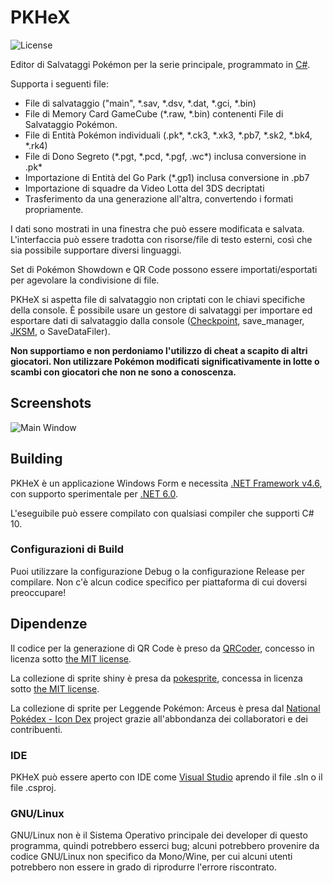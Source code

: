 PKHeX
=====
![License](https://img.shields.io/badge/License-GPLv3-blue.svg)

Editor di Salvataggi Pokémon per la serie principale, programmato in [C#](https://it.wikipedia.org/wiki/C_sharp).

Supporta i seguenti file:
* File di salvataggio ("main", \*.sav, \*.dsv, \*.dat, \*.gci, \*.bin)
* File di Memory Card GameCube (\*.raw, \*.bin) contenenti File di Salvataggio Pokémon.
* File di Entità Pokémon individuali (.pk\*, \*.ck3, \*.xk3, \*.pb7, \*.sk2, \*.bk4, \*.rk4)
* File di Dono Segreto (\*.pgt, \*.pcd, \*.pgf, .wc\*) inclusa conversione in .pk\*
* Importazione di Entità del Go Park (\*.gp1) inclusa conversione in .pb7
* Importazione di squadre da Video Lotta del 3DS decriptati
* Trasferimento da una generazione all'altra, convertendo i formati propriamente.

I dati sono mostrati in una finestra che può essere modificata e salvata.
L'interfaccia può essere tradotta con risorse/file di testo esterni, così che sia possibile supportare diversi linguaggi.

Set di Pokémon Showdown e QR Code possono essere importati/esportati per agevolare la condivisione di file.

PKHeX si aspetta file di salvataggio non criptati con le chiavi specifiche della console. È possibile usare un gestore di salvataggi per importare ed esportare dati di salvataggio dalla console ([Checkpoint](https://github.com/FlagBrew/Checkpoint), save_manager, [JKSM](https://github.com/J-D-K/JKSM), o SaveDataFiler).

**Non supportiamo e non perdoniamo l'utilizzo di cheat a scapito di altri giocatori. Non utilizzare Pokémon modificati significativamente in lotte o scambi con giocatori che non ne sono a conoscenza.**

## Screenshots

![Main Window](https://i.imgur.com/QyQYtFg.png)

## Building

PKHeX è un applicazione Windows Form e necessita [.NET Framework v4.6](https://www.microsoft.com/it-it/download/details.aspx?id=48137), con supporto sperimentale per [.NET 6.0](https://dotnet.microsoft.com/download/dotnet/6.0).

L'eseguibile può essere compilato con qualsiasi compiler che supporti C# 10.

### Configurazioni di Build

Puoi utilizzare la configurazione Debug o la configurazione Release per compilare. Non c'è alcun codice specifico per piattaforma di cui doversi preoccupare!

## Dipendenze

Il codice per la generazione di QR Code è preso da [QRCoder](https://github.com/codebude/QRCoder), concesso in licenza sotto [the MIT license](https://github.com/codebude/QRCoder/blob/master/LICENSE.txt).

La collezione di sprite shiny è presa da [pokesprite](https://github.com/msikma/pokesprite), concessa in licenza sotto [the MIT license](https://github.com/msikma/pokesprite/blob/master/LICENSE).

La collezione di sprite per Leggende Pokémon: Arceus è presa dal [National Pokédex - Icon Dex](https://www.deviantart.com/pikafan2000/art/National-Pokedex-Version-Delta-Icon-Dex-824897934) project grazie all'abbondanza dei collaboratori e dei contribuenti.

### IDE

PKHeX può essere aperto con IDE come [Visual Studio](https://visualstudio.microsoft.com/it/downloads/) aprendo il file .sln o il file .csproj.

### GNU/Linux

GNU/Linux non è il Sistema Operativo principale dei developer di questo programma, quindi potrebbero esserci bug; alcuni potrebbero provenire da codice GNU/Linux non specifico da Mono/Wine, per cui alcuni utenti potrebbero non essere in grado di riprodurre l'errore riscontrato.
